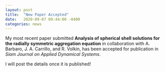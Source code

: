 ```yaml
---
layout: post
title:  "New Paper Accepted"
date:   2020-09-07 09:44:00 -0400
categories: news
---
```


My most recent paper submitted __Analysis of spherical shell solutions for the radially symmetric aggregation equation__ in collaboration with A. Barbaro, J. A. Carrillo, and R. Volkin, has been accepted for publication in _Siam Journal on Applied Dynamical Systems_. 

I will post the details once it is published!